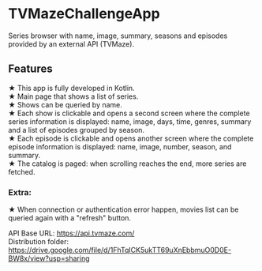# TVMazeChallengeApp
Series browser with name, image, summary, seasons and episodes provided by an external API (TVMaze).    

## Features
★ This app is fully developed in Kotlin.    
★ Main page that shows a list of series.  
★ Shows can be queried by name.  
★ Each show is clickable and opens a second screen where the complete series information is
displayed: name, image, days, time, genres, summary and a list of episodes grouped by season.  
★ Each episode is clickable and opens another screen where the complete episode information is
displayed: name, image, number, season, and summary.  
★ The catalog is paged: when scrolling reaches the end, more series are fetched.  

### Extra:  
★ When connection or authentication error happen, movies list can be queried again with a "refresh" button.  

API Base URL: https://api.tvmaze.com/  
Distribution folder: https://drive.google.com/file/d/1FhTqICK5ukTT69uXnEbbmuO0D0E-BW8x/view?usp=sharing
